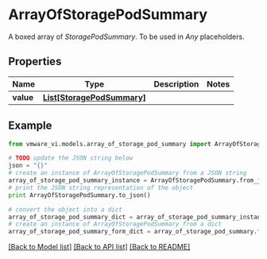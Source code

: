 # ArrayOfStoragePodSummary

A boxed array of *StoragePodSummary*. To be used in *Any* placeholders. 

## Properties
Name | Type | Description | Notes
------------ | ------------- | ------------- | -------------
**value** | [**List[StoragePodSummary]**](StoragePodSummary.md) |  | 

## Example

```python
from vmware_vi.models.array_of_storage_pod_summary import ArrayOfStoragePodSummary

# TODO update the JSON string below
json = "{}"
# create an instance of ArrayOfStoragePodSummary from a JSON string
array_of_storage_pod_summary_instance = ArrayOfStoragePodSummary.from_json(json)
# print the JSON string representation of the object
print ArrayOfStoragePodSummary.to_json()

# convert the object into a dict
array_of_storage_pod_summary_dict = array_of_storage_pod_summary_instance.to_dict()
# create an instance of ArrayOfStoragePodSummary from a dict
array_of_storage_pod_summary_form_dict = array_of_storage_pod_summary.from_dict(array_of_storage_pod_summary_dict)
```
[[Back to Model list]](../README.md#documentation-for-models) [[Back to API list]](../README.md#documentation-for-api-endpoints) [[Back to README]](../README.md)


